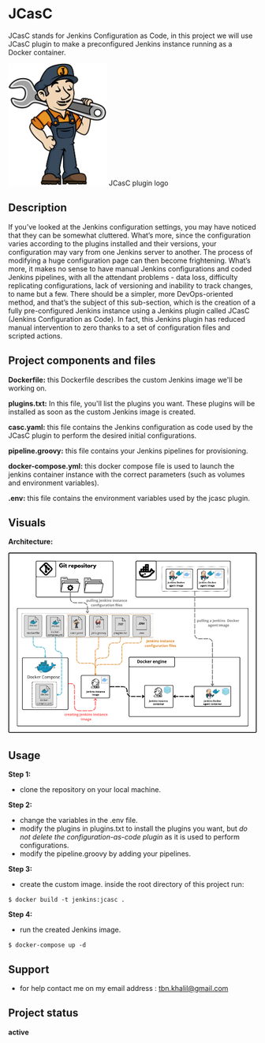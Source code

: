 # JCasC
JCasC stands for Jenkins Configuration as Code, in this project we will use JCasC plugin to make a preconfigured Jenkins instance running as a Docker container.

<img src="https://github.com/khaliltbn/JCasC/blob/master/READMEimages/JCasC.png" width="200" position=center/>
JCasC plugin logo

## Description
If you’ve looked at the Jenkins configuration settings, you may have noticed that they can be somewhat cluttered. What’s more, since the configuration varies according to the plugins installed and their versions, your configuration may vary from one Jenkins server to another. The process of modifying a huge configuration page can then become frightening. What’s more, it makes no sense to have manual Jenkins configurations and coded Jenkins pipelines, with all the attendant problems - data loss, difficulty replicating configurations, lack of versioning and inability to track changes, to name but a few. There should be a simpler, more DevOps-oriented method, and that’s the subject of this sub-section, which is the creation of a fully pre-configured Jenkins instance using a Jenkins plugin called JCasC (Jenkins Configuration as Code). In fact, this Jenkins plugin has reduced manual intervention to zero thanks to a set of configuration files and scripted actions.

## Project components and files
**Dockerfile:** this Dockerfile describes the custom Jenkins image we'll be working on.

**plugins.txt:** In this file, you'll list the plugins you want. These plugins will be installed as soon as the custom Jenkins image is created.

**casc.yaml:** this file contains the Jenkins configuration as code used by the JCasC plugin to perform the desired initial configurations.

**pipeline.groovy:** this file contains your Jenkins pipelines for provisioning.

**docker-compose.yml:** this docker compose file is used to launch the jenkins container instance with the correct parameters (such as volumes and environment variables).

**.env:** this file contains the environment variables used by the jcasc plugin.

## Visuals
**Architecture:**

![architecture](./READMEimages/jcasc-architecture.png)

## Usage
**Step 1:**

- clone the repository on your local machine.

**Step 2:**

- change the variables in the .env file.
- modify the plugins in plugins.txt to install the plugins you want, but *do not delete the configuration-as-code plugin* as it is used to perform configurations.
- modify the pipeline.groovy by adding your pipelines.

**Step 3:**

- create the custom image.
  inside the root directory of this project run:
```shell
$ docker build -t jenkins:jcasc .
```

**Step 4:**

- run the created Jenkins image. 
```shell
$ docker-compose up -d 
```

## Support

- for help contact me on my email address : tbn.khalil@gmail.com 

## Project status

**active**
